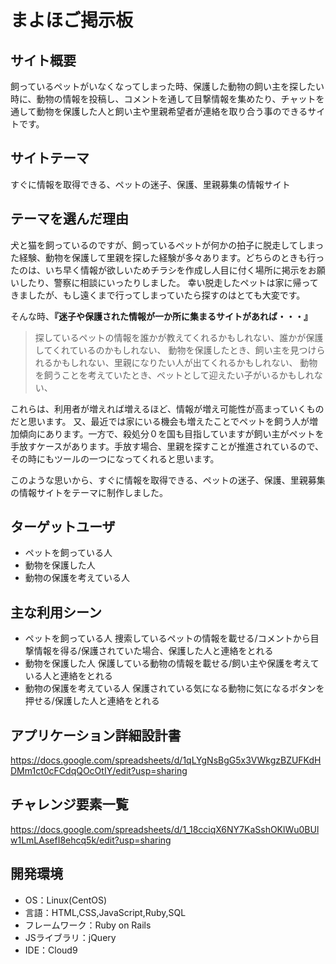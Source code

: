 # まよほご掲示板

## サイト概要
飼っているペットがいなくなってしまった時、保護した動物の飼い主を探したい時に、動物の情報を投稿し、コメントを通して目撃情報を集めたり、チャットを通して動物を保護した人と飼い主や里親希望者が連絡を取り合う事のできるサイトです。

## サイトテーマ
すぐに情報を取得できる、ペットの迷子、保護、里親募集の情報サイト

## テーマを選んだ理由
犬と猫を飼っているのですが、飼っているペットが何かの拍子に脱走してしまった経験、動物を保護して里親を探した経験が多々あります。どちらのときも行ったのは、いち早く情報が欲しいためチラシを作成し人目に付く場所に掲示をお願いしたり、警察に相談にいったりしました。
幸い脱走したペットは家に帰ってきましたが、もし遠くまで行ってしまっていたら探すのはとても大変です。

  そんな時、**『迷子や保護された情報が一か所に集まるサイトがあれば・・・』**
  >探しているペットの情報を誰かが教えてくれるかもしれない、誰かが保護してくれているのかもしれない、
  動物を保護したとき、飼い主を見つけられるかもしれない、里親になりたい人が出てくれるかもしれない、
  動物を飼うことを考えていたとき、ペットとして迎えたい子がいるかもしれない、

これらは、利用者が増えれば増えるほど、情報が増え可能性が高まっていくものだと思います。
又、最近では家にいる機会も増えたことでペットを飼う人が増加傾向にあります。一方で、殺処分０を国も目指していますが飼い主がペットを手放すケースがあります。手放す場合、里親を探すことが推進されているので、その時にもツールの一つになってくれると思います。

このような思いから、すぐに情報を取得できる、ペットの迷子、保護、里親募集の情報サイトをテーマに制作しました。


## ターゲットユーザ
- ペットを飼っている人
- 動物を保護した人
- 動物の保護を考えている人

## 主な利用シーン
- ペットを飼っている人
   捜索しているペットの情報を載せる/コメントから目撃情報を得る/保護されていた場合、保護した人と連絡をとれる
- 動物を保護した人
   保護している動物の情報を載せる/飼い主や保護を考えている人と連絡をとれる
- 動物の保護を考えている人
   保護されている気になる動物に気になるボタンを押せる/保護した人と連絡をとれる


## アプリケーション詳細設計書
https://docs.google.com/spreadsheets/d/1qLYgNsBgG5x3VWkgzBZUFKdHDMm1ct0cFCdqQOcOtIY/edit?usp=sharing

## チャレンジ要素一覧
https://docs.google.com/spreadsheets/d/1_18cciqX6NY7KaSshOKlWu0BUlw1LmLAsefI8ehcq5k/edit?usp=sharing

## 開発環境
- OS：Linux(CentOS)
- 言語：HTML,CSS,JavaScript,Ruby,SQL
- フレームワーク：Ruby on Rails
- JSライブラリ：jQuery
- IDE：Cloud9
